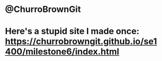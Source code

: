 # @ChurroBrownGit

# Here's a stupid site I made once: https://churrobrowngit.github.io/se1400/milestone6/index.html
